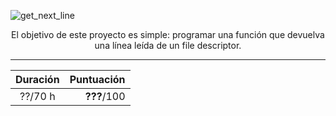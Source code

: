 ![get_next_line](https://raw.githubusercontent.com/byaliego/42-project-badges/main/covers/get_next_line_cover.png)

<div align="center">
    El objetivo de este proyecto es simple: programar una función que devuelva una línea leída de un file descriptor.

---

| Duración |  Puntuación |
|:--------:| -----------:|
| ??/70 h  | **???**/100 |
</div>
